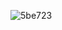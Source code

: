 ![5be723](https://user-images.githubusercontent.com/89595806/206544503-4d7b847d-b928-4449-841c-9d7bd995df60.jpg)
